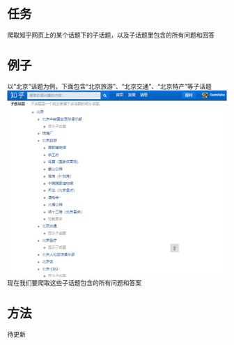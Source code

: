 # 任务
爬取知乎网页上的某个话题下的子话题，以及子话题里包含的所有问题和回答

# 例子
以“北京”话题为例，下面包含“北京旅游”、“北京交通”、“北京特产”等子话题
![avatar](topics.png)
现在我们要爬取这些子话题包含的所有问题和答案

# 方法
待更新
